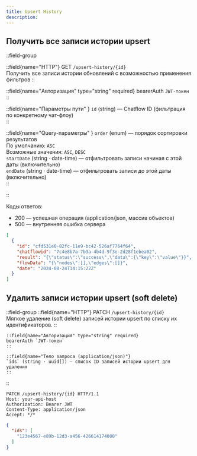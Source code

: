 ```yaml
---
title: Upsert History
description: 
---
```



## Получить все записи истории upsert

::field-group

::field{name="HTTP"}
 GET `/upsert-history/{id}`  
 Получить все записи истории обновлений с возможностью применения фильтров
::

::field{name="Авторизация" type="string" required}
 bearerAuth `JWT-токен`
::

::field{name="Параметры пути" }
`id` (string) — Chatflow ID (фильтрация по конкретному чат-флоу)  
::

::field{name="Query-параметры" }
`order` (enum) — порядок сортировки результатов  
По умолчанию: `ASC`  
Возможные значения: `ASC`, `DESC`  
`startDate` (string · date-time) — отфильтровать записи начиная с этой даты (включительно)  
`endDate` (string · date-time) — отфильтровать записи до этой даты (включительно)  
::

::

Коды ответов:

* 200 — успешная операция (application/json, массив объектов)
* 500 — внутренняя ошибка сервера


```json [Пример ответа]
[
  {
    "id": "cfd531e0-82fc-11e9-bc42-526af7764f64",
    "chatflowid": "7c4e8b7a-7b9a-4b4d-9f3e-2d28f1ebea02",
    "result": "{\"status\":\"success\",\"data\":{\"key\":\"value\"}}",
    "flowData": "{\"nodes\":[],\"edges\":[]}",
    "date": "2024-08-24T14:15:22Z"
  }
]
```


## Удалить записи истории upsert (soft delete)

::field-group
    ::field{name="HTTP"}
    PATCH `/upsert-history/{id}`  
    Мягкое удаление (soft delete) записей истории upsert по списку их идентификаторов.
    ::

    ::field{name="Авторизация" type="string" required}
    bearerAuth `JWT-токен`
    ::

    ::field{name="Тело запроса (application/json)"}
    `ids` (string · uuid[]) — список ID записей истории upsert для удаления
    ::

::

```HTTP
PATCH /upsert-history/{id} HTTP/1.1
Host: your-api-host
Authorization: Bearer JWT
Content-Type: application/json
Accept: */*
```

```json [Пример запроса]
{
  "ids": [
    "123e4567-e89b-12d3-a456-426614174000"
  ]
}
```
